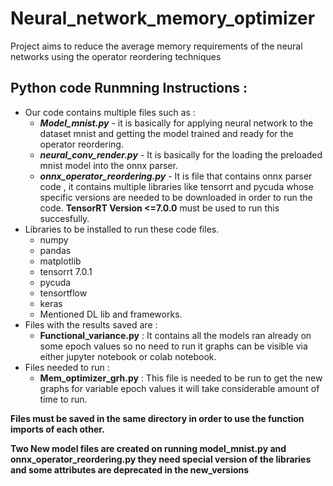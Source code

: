 # Neural_network_memory_optimizer
Project aims to reduce the average memory requirements of the neural networks using the operator reordering techniques
## **Python code Runmning Instructions :**    
 - Our code contains multiple files such as : 
   - ***Model_mnist.py*** - it is basically for applying neural network to the dataset mnist and getting the model trained and ready for the operator reordering.
   - ***neural_conv_render.py*** - It is basically for the loading the preloaded mnist model into the onnx parser.
   - ***onnx_operator_reordering.py***  - It is file that contains onnx parser code , it contains multiple libraries like tensorrt and pycuda whose specific versions are needed to be downloaded in order to run the code.
   **TensorRT Version <=7.0.0** must be used to run this succesfully.
 - Libraries to be installed to run these code files.
    - numpy
    - pandas
    - matplotlib 
    - tensorrt 7.0.1
    - pycuda
    - tensortflow
    - keras
    - Mentioned DL lib and frameworks.
- Files with the results saved are  : 
    - **Functional_variance.py** :  It contains all the models ran already on some epoch values so no need to run it graphs can be visible via either jupyter notebook or colab notebook. 
- Files needed to run : 
    - **Mem_optimizer_grh.py** : This file is needed to be run to get the new graphs for variable epoch values it will take considerable amount of time to run.

**Files must be saved in the same directory in order to use the function imports of each other.**

**Two New model files are created on running model_mnist.py and onnx_operator_reordering.py they need special version of the libraries and some attributes are deprecated in the new_versions**
